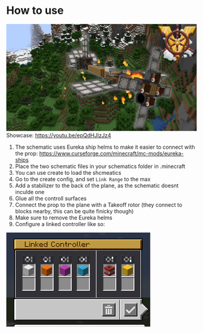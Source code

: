 # How to use
![Thumbnail](ThumbnailV002.png)
Showcase: https://youtu.be/epQdHJIzJz4
1) The schematic uses Eureka ship helms to make it easier to connect with the prop: https://www.curseforge.com/minecraft/mc-mods/eureka-ships
2) Place the two schematic files in your schematics folder in .minecraft
3) You can use create to load the shcmeatics
4) Go to the create config, and set `Link Range` to the max
5) Add a stabilizer to the back of the plane, as the schematic doesnt inculde one
6) Glue all the controll surfaces
7) Connect the prop to the plane with a Takeoff rotor (they connect to blocks nearby, this can be quite finicky though)
8) Make sure to remove the Eureka helms
9) Configure a linked controller like so:

![Linked Controller](image.png)
